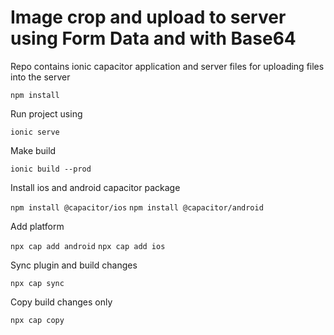 # Image crop and upload to server using Form Data and with Base64

Repo contains ionic capacitor application and server files for uploading files into the server

`npm install`

Run project using

`ionic serve`

Make build

`ionic build --prod`

Install ios and android capacitor package

`npm install @capacitor/ios`
`npm install @capacitor/android`

Add platform

`npx cap add android`
`npx cap add ios`

Sync plugin and build changes

`npx cap sync`

Copy build changes only

`npx cap copy`